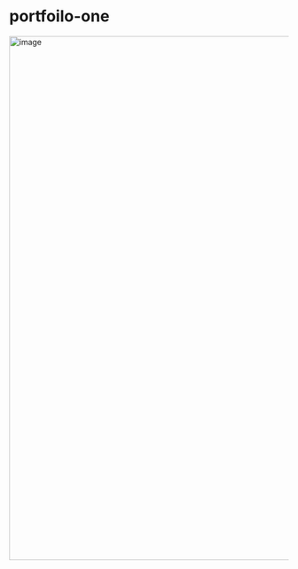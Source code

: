 ﻿# portfoilo-one

<img width="1905" height="946" alt="image" src="https://github.com/user-attachments/assets/76dae814-1ff2-4fd8-a367-63d491ebeab1" />
